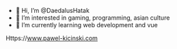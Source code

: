 - 👋 Hi, I’m @DaedalusHatak
- 👀 I’m interested in gaming, programming, asian culture
- 🌱 I’m currently learning web development and vue


Https://www.pawel-kicinski.com


<!---
DaedalusHatak/DaedalusHatak is a ✨ special ✨ repository because its `README.md` (this file) appears on your GitHub profile.
You can click the Preview link to take a look at your changes.
--->
